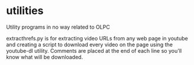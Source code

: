 utilities
=========

Utility programs in no way related to OLPC

extracthrefs.py is for extracting video URLs from any web page in youtube and creating a script to download
every video on the page using the youtube-dl utility. Comments are placed at the end of each line so you'll
know what will be downloaded.
